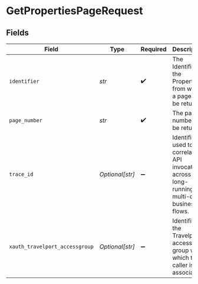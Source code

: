 # GetPropertiesPageRequest


## Fields

| Field                                                                                          | Type                                                                                           | Required                                                                                       | Description                                                                                    |
| ---------------------------------------------------------------------------------------------- | ---------------------------------------------------------------------------------------------- | ---------------------------------------------------------------------------------------------- | ---------------------------------------------------------------------------------------------- |
| `identifier`                                                                                   | *str*                                                                                          | :heavy_check_mark:                                                                             | The Identifier of the Properties from which a page is to be returned                           |
| `page_number`                                                                                  | *str*                                                                                          | :heavy_check_mark:                                                                             | The page number to be returned                                                                 |
| `trace_id`                                                                                     | *Optional[str]*                                                                                | :heavy_minus_sign:                                                                             | Identifier used to correlate API invocations across long-running or multi-call business flows. |
| `xauth_travelport_accessgroup`                                                                 | *Optional[str]*                                                                                | :heavy_minus_sign:                                                                             | Identifies the Travelport access group with which the caller is associated                     |